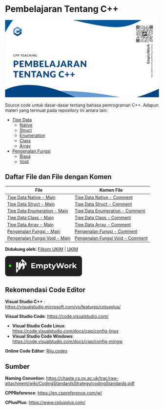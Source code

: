 # Pembelajaran Tentang C++

![Pembelajaran tentang C++/CPlusPlus](/assets/cpp-teaching-header.jpg)

Source code untuk dasar-dasar tentang bahasa pemrograman C++. Adapun materi yang termuat pada repository ini antara lain:
- [Tipe Data](src/data-types)
  - [Native](src/data-types/native)
  - [Struct](src/data-types/struct)
  - [Enumeration](src/data-types/enum)
  - [Class](src/data-types/class)
  - [Array](src/data-types/array)
- [Pengenalan Fungsi](src/functions)
  - [Biasa](src/functions/basic) 
  - [Void](src/functions/void)

## Daftar File dan File dengan Komen
|File|Komen File|
|---|---|
|[Tipe Data Native - Main](src/data-types/native/src/native.cpp)|[Tipe Data Native - Comment](src/data-types/native/native_comment.cpp)|
|[Tipe Data Struct - Main](src/data-types/struct/src/struct.cpp)|[Tipe Data Struct - Comment](src/data-types/struct/struct_comment.cpp)|
|[Tipe Data Enumeration - Main](src/data-types/enum/src/enum.cpp)|[Tipe Data Enumeration - Comment](src/data-types/enum/enum_comment.cpp)|
|[Tipe Data Class - Main](src/data-types/class/src/class.cpp)|[Tipe Data Class - Comment](src/data-types/class/class_comment.cpp)|
|[Tipe Data Array - Main](src/data-types/array/src/Array.cpp)|[Tipe Data Array - Comment](src/data-types/array/array_comment.cpp)|
|[Pengenalan Fungsi - Main](src/functions/basic/Main.cpp)|[Pengenalan Fungsi - Comment](src/functions/basic/Comment.cpp)|
|[Pengenalan Fungsi Void - Main](src/functions/void/Main.cpp)|[Pengenalan Fungsi Void - Comment](src/functions/void/Comment.cpp)|

**Didukung oleh:**
[Filkom UKIM](https://filkom.ukim.ac.id) | [UKIM](https://ukim.ac.id)

[![EmptyWork](/assets/active.svg)](https://emptywork.netlify.app)

## Rekomendasi Code Editor

**Visual Studio C++** : https://visualstudio.microsoft.com/vs/features/cplusplus/

**Visual Studio Code**: https://code.visualstudio.com/
 - **Visual Studio Code Linux**: https://code.visualstudio.com/docs/cpp/config-linux
 - **Visual Studio Code Windows**: https://code.visualstudio.com/docs/cpp/config-mingw

**Online Code Editor**: [Riju.codes](https://riju.codes/cpp)
## Sumber

**Naming Convetion**: https://chaste.cs.ox.ac.uk/trac/raw-attachment/wiki/CodingStandardsStrategy/codingStandards.pdf

**CPPReference**: https://en.cppreference.com/w/

**CPlusPlus**: https://www.cplusplus.com/
